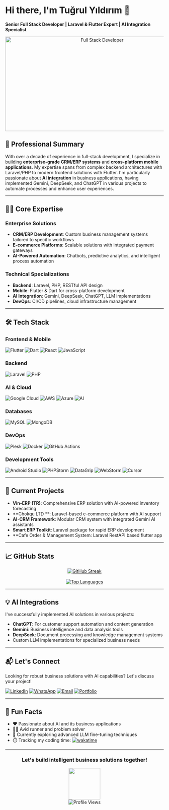 # Hi there, I'm Tuğrul Yıldırım 👋  
**Senior Full Stack Developer | Laravel & Flutter Expert | AI Integration Specialist**

<div align="center">
  <a href="https://tugrulyildirim.com">
    <img src="https://media.giphy.com/media/dWesBcTLavkZuG35MI/giphy.gif" width="600" height="300" alt="Full Stack Developer">
  </a>
</div>

## 🚀 Professional Summary
With over a decade of experience in full-stack development, I specialize in building **enterprise-grade CRM/ERP systems** and **cross-platform mobile applications**. My expertise spans from complex backend architectures with Laravel/PHP to modern frontend solutions with Flutter. I'm particularly passionate about **AI integration** in business applications, having implemented Gemini, DeepSeek, and ChatGPT in various projects to automate processes and enhance user experiences.

---

## 👨‍💻 Core Expertise
### Enterprise Solutions
- **CRM/ERP Development**: Custom business management systems tailored to specific workflows
- **E-commerce Platforms**: Scalable solutions with integrated payment gateways
- **AI-Powered Automation**: Chatbots, predictive analytics, and intelligent process automation

### Technical Specializations
- **Backend**: Laravel, PHP, RESTful API design
- **Mobile**: Flutter & Dart for cross-platform development
- **AI Integration**: Gemini, DeepSeek, ChatGPT, LLM implementations
- **DevOps**: CI/CD pipelines, cloud infrastructure management

---

## 🛠️ Tech Stack
### Frontend & Mobile
![Flutter](https://img.shields.io/badge/-Flutter-02569B?style=flat&logo=flutter&logoColor=white)
![Dart](https://img.shields.io/badge/-Dart-0175C2?style=flat&logo=dart&logoColor=white)
![React](https://img.shields.io/badge/-React-61DAFB?style=flat&logo=react&logoColor=black)
![JavaScript](https://img.shields.io/badge/-JavaScript-F7DF1E?style=flat&logo=javascript&logoColor=black)

### Backend
![Laravel](https://img.shields.io/badge/-Laravel-FF2D20?style=flat&logo=laravel&logoColor=white)
![PHP](https://img.shields.io/badge/-PHP-777BB4?style=flat&logo=php&logoColor=white)

### AI & Cloud
![Google Cloud](https://img.shields.io/badge/-GCP-4285F4?style=flat&logo=google-cloud&logoColor=white)
![AWS](https://img.shields.io/badge/-AWS-232F3E?style=flat&logo=amazon-aws&logoColor=white)
![Azure](https://img.shields.io/badge/-Azure-0078D4?style=flat&logo=microsoft-azure&logoColor=white)
![AI](https://img.shields.io/badge/-AI%20Integration-FF6F00?style=flat&logo=ai&logoColor=white)

### Databases
![MySQL](https://img.shields.io/badge/-MySQL-4479A1?style=flat&logo=mysql&logoColor=white)
![MongoDB](https://img.shields.io/badge/-MongoDB-47A248?style=flat&logo=mongodb&logoColor=white)

### DevOps
![Plesk](https://img.shields.io/badge/-Plesk-52BBE6?style=flat&logo=plesk&logoColor=white)
![Docker](https://img.shields.io/badge/-Docker-2496ED?style=flat&logo=docker&logoColor=white)
![GitHub Actions](https://img.shields.io/badge/-GitHub%20Actions-2088FF?style=flat&logo=github-actions&logoColor=white)

### Development Tools
![Android Studio](https://img.shields.io/badge/-Android%20Studio-3DDC84?style=flat&logo=android-studio&logoColor=white)
![PHPStorm](https://img.shields.io/badge/-PHPStorm-000000?style=flat&logo=phpstorm&logoColor=white)
![DataGrip](https://img.shields.io/badge/-DataGrip-000000?style=flat&logo=datagrip&logoColor=white)
![WebStorm](https://img.shields.io/badge/-WebStorm-000000?style=flat&logo=webstorm&logoColor=white)
![Cursor](https://img.shields.io/badge/-Cursor-000000?style=flat&logo=cursor&logoColor=white)

---

## 🔭 Current Projects
- **Vin-ERP (TR)**: Comprehensive ERP solution with AI-powered inventory forecasting
- **Chokqu LTD **: Laravel-based e-commerce platform with AI support
- **AI-CRM Framework**: Modular CRM system with integrated Gemini AI assistants
- **Smart ERP Toolkit**: Laravel package for rapid ERP development
- **Cafe Order & Management System: Laravel RestAPI based flutter app

---

## 📈 GitHub Stats
<div align="center">
  <a href="https://github.com/developertugrul">
    <img src="http://github-readme-streak-stats.herokuapp.com?user=developertugrul&theme=dark&hide_border=true&date_format=j%20M%5B%20Y%5D" alt="GitHub Streak">
  </a>
  <br><br>
  <a href="https://github.com/developertugrul">
    <img src="https://github-readme-stats.vercel.app/api/top-langs/?username=developertugrul&layout=compact&theme=vision-friendly-dark" alt="Top Languages">
  </a>
</div>

---

## 💡 AI Integrations
I've successfully implemented AI solutions in various projects:
- **ChatGPT**: For customer support automation and content generation
- **Gemini**: Business intelligence and data analysis tools
- **DeepSeek**: Document processing and knowledge management systems
- Custom LLM implementations for specialized business needs

---

## 📬 Let's Connect
Looking for robust business solutions with AI capabilities? Let's discuss your project!

[![LinkedIn](https://img.shields.io/badge/-LinkedIn-0A66C2?style=for-the-badge&logo=linkedin&logoColor=white)](https://www.linkedin.com/in/tugrulyildirim/)
[![WhatsApp](https://img.shields.io/badge/-WhatsApp-25D366?style=for-the-badge&logo=whatsapp&logoColor=white)](https://wa.me/905312354229)
[![Email](https://img.shields.io/badge/-Email-D14836?style=for-the-badge&logo=gmail&logoColor=white)](mailto:contact@tugrulyildirim.com)
[![Portfolio](https://img.shields.io/badge/-Portfolio-4285F4?style=for-the-badge&logo=google-chrome&logoColor=white)](https://tugrulyildirim.com)

---

## 🎯 Fun Facts
- ♥️ Passionate about AI and its business applications
- 🏃‍♂️ Avid runner and problem solver
- 🌱 Currently exploring advanced LLM fine-tuning techniques
- ⏱️ Tracking my coding time: [![wakatime](https://wakatime.com/badge/user/4acbb3eb-8728-43a2-b2a7-650b99dec39a.svg)](https://wakatime.com/@4acbb3eb-8728-43a2-b2a7-650b99dec39a)

---

<div align="center">
  <h3>Let's build intelligent business solutions together!</h3>
  <img src="https://media.giphy.com/media/M9gbBd9nbDrOTu1Mqx/giphy.gif" width="100">
  <br>
  <img src="https://komarev.com/ghpvc/?username=developertugrul&style=flat-square&color=blue" alt="Profile Views">
</div>
